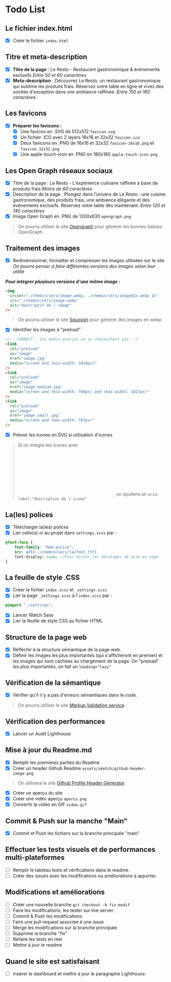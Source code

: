 # Todo List

## Le fichier index.html

- [x] Créer le fichier `index.html`

## Titre et meta-description

- [x] **Titre de la page** : Le Resto - Restaurant gastronomique & événements exclusifs
      _Entre 50 et 60 caractères_
- [x] **Meta-description** : Découvrez Le Resto, un restaurant gastronomique qui sublime les produits frais. Réservez votre table en ligne et vivez des soirées d'exception dans une ambiance raffinée.
      _Entre 150 et 160 caractères_

## Les favicons

- [x] **Préparer les favicons :**
  - [x] Une favicon en .SVG de 512x512 `favicon.svg`
  - [x] Un fichier .ICO avec 2 layers 16x16 et 32x32 `favicon.ico`
  - [x] Deux favicons en .PNG de 16x16 et 32x32 `favicon-16x16.png` et `favicon-32x32.png`
  - [x] Une apple-touch-icon en .PNG en 180x180 `apple-touch-icon.png`

## Les Open Graph réseaux sociaux

- [x] Titre de la page : Le Resto - L'expérience culinaire raffinée à base de produits frais
      _Moins de 60 caractères_
- [x] Description de la page : Plongez dans l’univers de Le Resto : une cuisine gastronomique, des produits frais, une ambiance élégante et des événements exclusifs. Réservez votre table dès maintenant.
      _Entre 120 et 140 caractères_
- [x] Image Open Graph en .PNG de 1200x630 `opengraph.png`

> On pourra utiliser le site [Opengraph](https://www.opengraph.xyz) pour générer les bonnes balises OpenGraph

## Traitement des images

- [x] Redimensionner, formatter et compresser les images utilisées sur le site
      _On pourra penser à faire différentes versions des images selon leur utilité_

**_Pour intégrer plusieurs versions d'une même image :_**

```html
<img
  srcset="./chemin/vers/image.webp, ./chemin/vers/image@2x.webp 2x"
  src="./chemin/vers/image.webp"
  alt="descriptif de l'image"
/>
```

> On pourra utiliser le site [Squoosh](https://squoosh.app/) pour générer des images en webp

- [x] Identifier les images à "preload"

```html
<!-- CORRECT : les media queries ne se chevauchent pas -->
<link
  rel="preload"
  as="image"
  href="image.jpg"
  media="screen and (min-width: 1024px)"
/>
<link
  rel="preload"
  as="image"
  href="image_medium.jpg"
  media="screen and (min-width: 768px) and (max-width: 1023px)"
/>
<link
  rel="preload"
  as="image"
  href="image_small.jpg"
  media="screen and (max-width: 767px)"
/>
```

- [x] Prévoir les icones en SVG si utilisation d'icones

> Si on intègre les icones avec <svg> et non avec <img>, on ajoutera un `aria-label:"description de l'icone"`

## La(les) polices

- [x] Télécharger la(les) polices
- [x] Lier celle(s)-ci au projet dans `settings.scss` par :

```scss
@font-face {
    font-family: "Nom-police";
    src: url(../chemin/vers/la/font.ttf)
    font-display: swap; //Pour éviter les décalages de mise en page
}
```

## La feuille de style .CSS

- [x] Créer le fichier `index.scss` et `_settings.scss`
- [x] Lier la page `_settings.scss` à l'`index.scss` par :

```scss
@import "./settings";
```

- [x] Lancer Watch Sass
- [x] Lier la feuille de style CSS au fichier HTML

## Structure de la page web

- [x] Réfléchir à la structure sémantique de la page web.
- [x] Définir les images les plus importantes (qui s'afficheront en premier) et les images qui sont cachées au chargement de la page. On "preload" les plus importantes, on fait un `loading="lazy"`

## Vérification de la sémantique

- [x] Vérifier qu'il n'y a pas d'erreurs sémantiques dans le code.

> On pourra utiliser le site [Markup Validation service](https://validator.w3.org/)

## Vérification des performances

- [x] Lancer un Audit Lighthouse

## Mise à jour du Readme.md

- [x] Remplir les premières parties du Readme
- [x] Créer un header Github Readme `assets/sketch/github-header-image.png`

> On utilisera le site [Github Profile Header Générator](https://leviarista.github.io/github-profile-header-generator/)

- [x] Créer un aperçu du site
- [x] Créer une vidéo aperçu `apercu.png`
- [x] Convertir la vidéo en GIF `video.gif`

## Commit & Push sur la manche "Main"

- [x] Commit et Push les fichiers sur la branche principale "main"

## Effectuer les tests visuels et de performances multi-plateformes

- [ ] Remplir le tableau tests et vérifications dans le readme.
- [ ] Créer des issues avec les modifications ou améliorations à apporter.

## Modifications et améliorations

- [ ] Créer une nouvelle branche `git checkout -b fix:modif`
- [ ] Faire les modifications, les tester sur live server.
- [ ] Commit & Push les modifications
- [ ] Faire une pull request associée à une issue
- [ ] Merge les modifications sur la branche principale
- [ ] Supprime la branche "fix"
- [ ] Refaire les tests en réel
- [ ] Mettre à jour le readme

## Quand le site est satisfaisant

- [ ] insérer le dashboard et mettre à jour le paragraphe Lighthouse.
